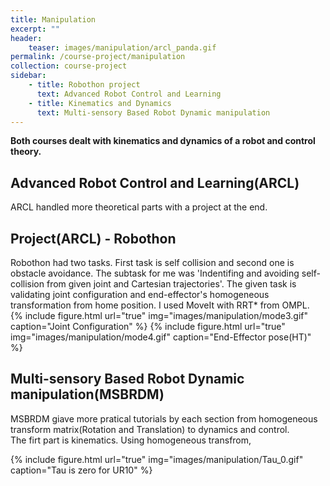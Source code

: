 ```yaml
---
title: Manipulation
excerpt: ""
header:
    teaser: images/manipulation/arcl_panda.gif
permalink: /course-project/manipulation
collection: course-project
sidebar:
    - title: Robothon project
      text: Advanced Robot Control and Learning
    - title: Kinematics and Dynamics
      text: Multi-sensory Based Robot Dynamic manipulation
---
```


**Both courses dealt with kinematics and dynamics of a robot and control theory.**   

## Advanced Robot Control and Learning(ARCL)   
ARCL handled more theoretical parts with a project at the end.

## Project(ARCL) - Robothon
Robothon had two tasks. First task is self collision and second one is obstacle avoidance. The subtask for me was 'Indentifing and avoiding self-collision from given joint and Cartesian trajectories'. The given task is validating joint configuration and end-effector's homogeneous transformation from home position. I used MoveIt with RRT* from OMPL.   
{% include figure.html url="true" img="images/manipulation/mode3.gif" caption="Joint Configuration" %}
{% include figure.html url="true" img="images/manipulation/mode4.gif" caption="End-Effector pose(HT)" %}
   
## Multi-sensory Based Robot Dynamic manipulation(MSBRDM)
MSBRDM giave more pratical tutorials by each section from homogeneous transform matrix(Rotation and Translation) to dynamics and control.   
The firt part is kinematics. Using homogeneous transfrom, 

{% include figure.html url="true" img="images/manipulation/Tau_0.gif" caption="Tau is zero for UR10" %}
<!-- ## Project(MSBRDM) -  -->